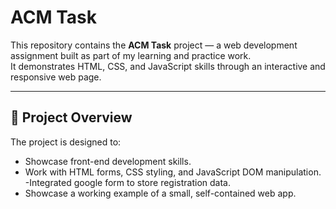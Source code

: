 # ACM Task

This repository contains the **ACM Task** project — a web development assignment built as part of my learning and practice work.  
It demonstrates HTML, CSS, and JavaScript skills through an interactive and responsive web page.

---

## 📂 Project Overview

The project is designed to:
- Showcase front-end development skills.
- Work with HTML forms, CSS styling, and JavaScript DOM manipulation.
-Integrated google form to store registration data.
- Showcase a working example of a small, self-contained web app.
